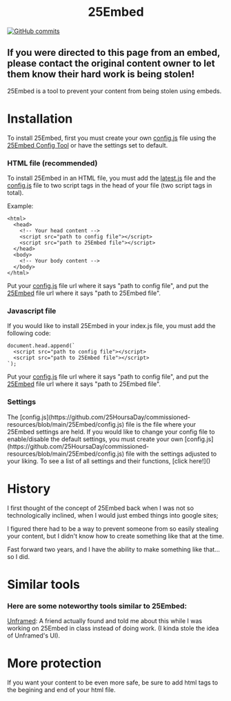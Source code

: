 **<h1 align="center">25Embed</h1>**

[![GitHub commits](https://badgen.net/github/commits/25HoursaDay/commissioned-resources)](https://GitHub.com/Naereen/StrapDown.js/commit/)

**<h2>If you were directed to this page from an embed, please contact the original content owner to let them know their hard work is being stolen!</h2>**
<p>25Embed is a tool to prevent your content from being stolen using embeds.</p>

<h1>Installation</h1>
<p>To install 25Embed, first you must create your own <a href="https://github.com/25HoursaDay/commissioned-resources/blob/main/25Embed/config.js">config.js</a> file using the <a href="">25Embed Config Tool</a> or have the settings set to default.</p>

<h3>HTML file (recommended)</h3>
<p>To install 25Embed in an HTML file, you must add the <a href="https://github.com/25HoursaDay/commissioned-resources/blob/main/25Embed/latest.js">latest.js</a> file and the <a href="https://github.com/25HoursaDay/commissioned-resources/blob/main/25Embed/config.js">config.js</a> file to two script tags in the head of your file (two script tags in total).</p>

<p>Example:</p>

```
<html>
  <head>
    <!-- Your head content -->
    <script src="path to config file"></script>
    <script src="path to 25Embed file"></script>
  </head>
  <body>
    <!-- Your body content -->
  </body>
</html>
```

Put your [config.js](https://github.com/25HoursaDay/commissioned-resources/blob/main/25Embed/config.js) file url where it says "path to config file", and put the [25Embed](https://github.com/25HoursaDay/commissioned-resources/blob/main/25Embed/latest.js) file url where it says "path to 25Embed file".

<h3>Javascript file</h3>

If you would like to install 25Embed in your index.js file, you must add the following code:
```
document.head.append(`
  <script src="path to config file"></script>
  <script src="path to 25Embed file"></script>
`);
```
Put your [config.js](https://github.com/25HoursaDay/commissioned-resources/blob/main/25Embed/config.js) file url where it says "path to config file", and put the [25Embed](https://github.com/25HoursaDay/commissioned-resources/blob/main/25Embed/latest.js) file url where it says "path to 25Embed file".

<h3>Settings</h3>
The [config.js](https://github.com/25HoursaDay/commissioned-resources/blob/main/25Embed/config.js) file is the file where your 25Embed settings are held.
If you would like to change your config file to enable/disable the default settings, you must create your own [config.js](https://github.com/25HoursaDay/commissioned-resources/blob/main/25Embed/config.js) file with the settings adjusted to your liking.
To see a list of all settings and their functions, [click here!]()

<h1>History</h1>
<p>I first thought of the concept of 25Embed back when I was not so technologically inclined, when I would just embed things into google sites;</p>
<p>I figured there had to be a way to prevent someone from so easily stealing your content, but I didn't know how to create something like that at the time.</p>
<p>Fast forward two years, and I have the ability to make something like that... so I did.</p>

<h1>Similar tools</h1>
<h3>Here are some noteworthy tools similar to 25Embed:</h3>
<p><a href="https://unframed.netlify.app/">Unframed</a>: A friend actually found and told me about this while I was working on 25Embed in class instead of doing work. (I kinda stole the idea of Unframed's UI).</p>

<h1>More protection</h1>
If you want your content to be even more safe, be sure to add html tags to the begining and end of your html file.
